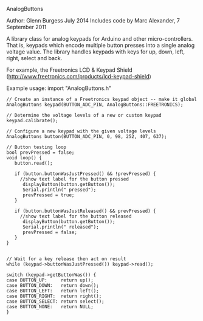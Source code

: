 AnalogButtons

Author: Glenn Burgess July 2014
Includes code by Marc Alexander, 7 September 2011

A library class for analog keypads for Arduino and other micro-controllers.
That is, keypads which encode multiple button presses into a single analog voltage value. The library handles keypads with keys for up, down, left, right, select and back.

For example, the Freetronics LCD & Keypad Shield (http://www.freetronics.com/products/lcd-keypad-shield)

Example usage:
	import "AnalogButtons.h"
	
	// Create an instance of a Freetronics keypad object -- make it global
	AnalogButtons keypad(BUTTON_ADC_PIN, AnalogButtons::FREETRONICS);
	
	// Determine the voltage levels of a new or custom keypad
	keypad.calibrate();
	
	// Configure a new keypad with the given voltage levels
	AnalogButtons button(BUTTON_ADC_PIN, 0, 98, 252, 407, 637);  
	
	// Button testing loop
	bool prevPressed = false;
	void loop() {
	   button.read();
	
	   if (button.buttonWasJustPressed() && !prevPressed) {
	     //show text label for the button pressed
	      displayButton(button.getButton());
	      Serial.println(" pressed");
	      prevPressed = true;
	   }
	
	   if (button.buttonWasJustReleased() && prevPressed) {
	     //show text label for the button released
	      displayButton(button.getButton());
	      Serial.println(" released");
	      prevPressed = false;
	   }
	}
	
	
	// Wait for a key release then act on result
	while (keypad->buttonWasJustPressed()) keypad->read();

	switch (keypad->getButtonWas()) {
	case BUTTON_UP: 	return up();
	case BUTTON_DOWN: 	return down();
	case BUTTON_LEFT: 	return left();
	case BUTTON_RIGHT: 	return right();
	case BUTTON_SELECT: return select();
	case BUTTON_NONE:   return NULL;
	}

  
